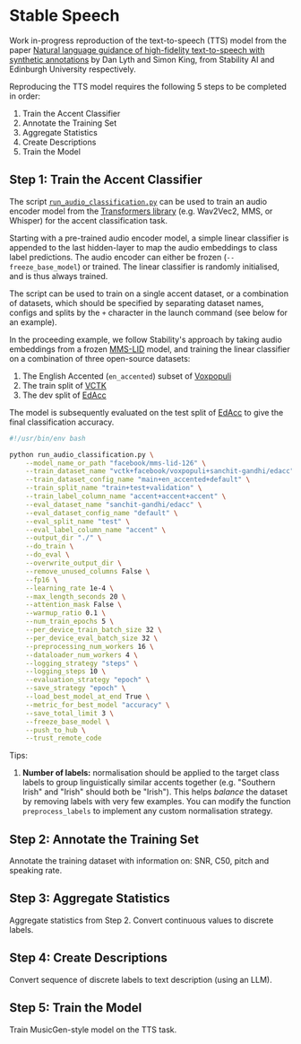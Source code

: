 # Stable Speech

Work in-progress reproduction of the text-to-speech (TTS) model from the paper [Natural language guidance of high-fidelity text-to-speech with synthetic annotations](https://www.text-description-to-speech.com)
by Dan Lyth and Simon King, from Stability AI and Edinburgh University respectively.

Reproducing the TTS model requires the following 5 steps to be completed in order:
1. Train the Accent Classifier
2. Annotate the Training Set
3. Aggregate Statistics
4. Create Descriptions
5. Train the Model

## Step 1: Train the Accent Classifier

The script [`run_audio_classification.py`](run_audio_classification.py) can be used to train an audio encoder model from 
the [Transformers library](https://github.com/huggingface/transformers) (e.g. Wav2Vec2, MMS, or Whisper) for the accent
classification task.

Starting with a pre-trained audio encoder model, a simple linear classifier is appended to the last hidden-layer to map the 
audio embeddings to class label predictions. The audio encoder can either be frozen (`--freeze_base_model`) or trained. 
The linear classifier is randomly initialised, and is thus always trained.

The script can be used to train on a single accent dataset, or a combination of datasets, which should be specified by
separating dataset names, configs and splits by the `+` character in the launch command (see below for an example).

In the proceeding example, we follow Stability's approach by taking audio embeddings from a frozen [MMS-LID](https://huggingface.co/facebook/mms-lid-126) 
model, and training the linear classifier on a combination of three open-source datasets:
1. The English Accented (`en_accented`) subset of [Voxpopuli](https://huggingface.co/datasets/facebook/voxpopuli)
2. The train split of [VCTK](https://huggingface.co/datasets/vctk) 
3. The dev split of [EdAcc](https://huggingface.co/datasets/sanchit-gandhi/edacc)

The model is subsequently evaluated on the test split of [EdAcc](https://huggingface.co/datasets/sanchit-gandhi/edacc)
to give the final classification accuracy.

```bash
#!/usr/bin/env bash

python run_audio_classification.py \
    --model_name_or_path "facebook/mms-lid-126" \
    --train_dataset_name "vctk+facebook/voxpopuli+sanchit-gandhi/edacc" \
    --train_dataset_config_name "main+en_accented+default" \
    --train_split_name "train+test+validation" \
    --train_label_column_name "accent+accent+accent" \
    --eval_dataset_name "sanchit-gandhi/edacc" \
    --eval_dataset_config_name "default" \
    --eval_split_name "test" \
    --eval_label_column_name "accent" \
    --output_dir "./" \
    --do_train \
    --do_eval \
    --overwrite_output_dir \
    --remove_unused_columns False \
    --fp16 \
    --learning_rate 1e-4 \
    --max_length_seconds 20 \
    --attention_mask False \
    --warmup_ratio 0.1 \
    --num_train_epochs 5 \
    --per_device_train_batch_size 32 \
    --per_device_eval_batch_size 32 \
    --preprocessing_num_workers 16 \
    --dataloader_num_workers 4 \
    --logging_strategy "steps" \
    --logging_steps 10 \
    --evaluation_strategy "epoch" \
    --save_strategy "epoch" \
    --load_best_model_at_end True \
    --metric_for_best_model "accuracy" \
    --save_total_limit 3 \
    --freeze_base_model \
    --push_to_hub \
    --trust_remote_code
```

Tips:
1. **Number of labels:** normalisation should be applied to the target class labels to group linguistically similar accents together (e.g. "Southern Irish" and "Irish" should both be "Irish"). This helps _balance_ the dataset by removing labels with very few examples. You can modify the function `preprocess_labels` to implement any custom normalisation strategy.

## Step 2: Annotate the Training Set

Annotate the training dataset with information on: SNR, C50, pitch and speaking rate. 

## Step 3: Aggregate Statistics

Aggregate statistics from Step 2. Convert continuous values to discrete labels.

## Step 4: Create Descriptions

Convert sequence of discrete labels to text description (using an LLM). 

## Step 5: Train the Model

Train MusicGen-style model on the TTS task.

